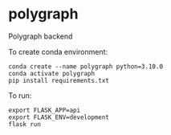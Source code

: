# polygraph
Polygraph backend



To create conda environment: 
```
conda create --name polygraph python=3.10.0
conda activate polygraph 
pip install requirements.txt
```

To run:
``` 
export FLASK_APP=api
export FLASK_ENV=development
flask run 
```
